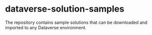 # dataverse-solution-samples
The repository contains sample solutions that can be downloaded and imported to any Dataverse environment.
